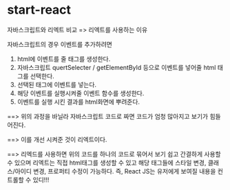 # start-react
자바스크립트와 리엑트 비교 => 리엑트를 사용하는 이유

자바스크립트의 경우 이벤트를 추가하려면 
1. html에 이벤트를 줄 태그를 생성한다.
2. 자바스크립트 quertSelecter / getElementById 등으로 이벤트를 넣어줄 html 태그를 선택한다.
3. 선택된 태그에 이벤트를 넣는다.
4. 해당 이벤트를 실행시켜줄 이벤트 함수를 생성한다.
5. 이벤트를 실행 시킨 결과를 html화면에 뿌려준다.


==> 위의 과정을 바닐라 자바스크립트 코드로 짜면 코드가 엄청 많아지고 보기가 힘들어진다.

==> 이를 개선 시켜준 것이 리엑트이다.

==> 리엑드를 사용하면 위의 코드를 하나의 코드로 묶어서 보기 쉽고 간결하게 사용할 수 있으며 리엑트는 직접 html태그를 생성할 수 있고 해당 태그들에 스타일 변경, 클래스/아이디 변경, 프로퍼티 수정이 가능하다. 즉, React JS는 유저에게 보여질 내용을 컨트롤할 수 있디!!!
